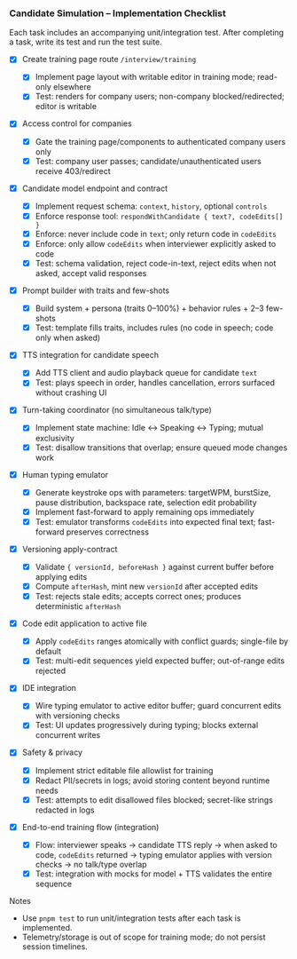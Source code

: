 ### Candidate Simulation – Implementation Checklist

Each task includes an accompanying unit/integration test. After completing a task, write its test and run the test suite.

-   [x] Create training page route `/interview/training`

    -   [x] Implement page layout with writable editor in training mode; read-only elsewhere
    -   [x] Test: renders for company users; non-company blocked/redirected; editor is writable

-   [x] Access control for companies

    -   [x] Gate the training page/components to authenticated company users only
    -   [x] Test: company user passes; candidate/unauthenticated users receive 403/redirect

-   [x] Candidate model endpoint and contract

    -   [x] Implement request schema: `context`, `history`, optional `controls`
    -   [x] Enforce response tool: `respondWithCandidate { text?, codeEdits[] }`
    -   [x] Enforce: never include code in `text`; only return code in `codeEdits`
    -   [x] Enforce: only allow `codeEdits` when interviewer explicitly asked to code
    -   [x] Test: schema validation, reject code-in-text, reject edits when not asked, accept valid responses

-   [x] Prompt builder with traits and few-shots

    -   [x] Build system + persona (traits 0–100%) + behavior rules + 2–3 few-shots
    -   [x] Test: template fills traits, includes rules (no code in speech; code only when asked)

-   [x] TTS integration for candidate speech

    -   [x] Add TTS client and audio playback queue for candidate `text`
    -   [x] Test: plays speech in order, handles cancellation, errors surfaced without crashing UI

-   [x] Turn-taking coordinator (no simultaneous talk/type)

    -   [x] Implement state machine: Idle ↔ Speaking ↔ Typing; mutual exclusivity
    -   [x] Test: disallow transitions that overlap; ensure queued mode changes work

-   [x] Human typing emulator

    -   [x] Generate keystroke ops with parameters: targetWPM, burstSize, pause distribution, backspace rate, selection edit probability
    -   [x] Implement fast-forward to apply remaining ops immediately
    -   [x] Test: emulator transforms `codeEdits` into expected final text; fast-forward preserves correctness

-   [x] Versioning apply-contract

    -   [x] Validate `{ versionId, beforeHash }` against current buffer before applying edits
    -   [x] Compute `afterHash`, mint new `versionId` after accepted edits
    -   [x] Test: rejects stale edits; accepts correct ones; produces deterministic `afterHash`

-   [x] Code edit application to active file

    -   [x] Apply `codeEdits` ranges atomically with conflict guards; single-file by default
    -   [x] Test: multi-edit sequences yield expected buffer; out-of-range edits rejected

-   [x] IDE integration

    -   [x] Wire typing emulator to active editor buffer; guard concurrent edits with versioning checks
    -   [x] Test: UI updates progressively during typing; blocks external concurrent writes

-   [x] Safety & privacy

    -   [x] Implement strict editable file allowlist for training
    -   [x] Redact PII/secrets in logs; avoid storing content beyond runtime needs
    -   [x] Test: attempts to edit disallowed files blocked; secret-like strings redacted in logs

-   [x] End-to-end training flow (integration)
    -   [x] Flow: interviewer speaks → candidate TTS reply → when asked to code, `codeEdits` returned → typing emulator applies with version checks → no talk/type overlap
    -   [x] Test: integration with mocks for model + TTS validates the entire sequence

Notes

-   Use `pnpm test` to run unit/integration tests after each task is implemented.
-   Telemetry/storage is out of scope for training mode; do not persist session timelines.
